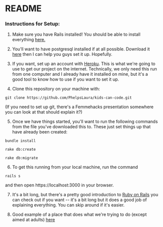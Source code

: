 # README

### Instructions for Setup:

1. Make sure you have Rails installed! You should be able to install everything [here.](http://railsinstaller.org/en)

2. You'll want to have postgresql installed if at all possible. Download it [here](https://www.postgresql.org/download/) then I can help you guys set it up. Hopefully.

3. If you want, set up an account with [Heroku](https://devcenter.heroku.com). This is what we're going to use to get our project on the internet. Technically, we only need this run from one computer and I already have it installed on mine, but it's a good tool to know how to use if you want to set it up.

4. Clone this repository on your machine with:

```
git clone https://github.com/PhelpsLaura/kids-can-code.git
```
(If you need to set up git, there's a Femmehacks presentation somewhere you can look at that should explain it?)

5. Once we have things started, you'll want to run the following commands from the file you've downloaded this to. These just set things up that have already been created:

```
bundle install

rake db:create

rake db:migrate
```

6. To get this running from your local machine, run the command

```
rails s
```

and then open https://localhost:3000 in your browser.

7. It's a bit long, but there's a pretty good introduction to [Ruby on Rails](https://www.youtube.com/watch?v=pPy0GQJLZUM) you can check out if you want -- it's a bit long but it does a good job of explaining everything. You can skip around if it's easier.

8. Good example of a place that does what we're trying to do (except aimed at adults) [here](https://www.freecodecamp.org/)
